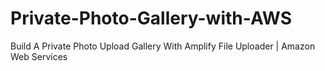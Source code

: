 # Private-Photo-Gallery-with-AWS
Build A Private Photo Upload Gallery With Amplify File Uploader | Amazon Web Services
